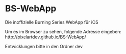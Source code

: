 # BS-WebApp
Die inoffizielle Burning Series WebApp für iOS

Um es im Browser zu sehen, folgende Adresse eingeben: http://pixelartdev.github.io/BS-WebApp/

Entwicklungen bitte in den Ordner dev
